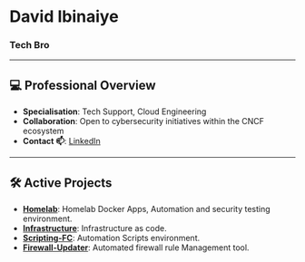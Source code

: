 # David Ibinaiye 

### Tech Bro
---

## 💻 Professional Overview

- **Specialisation**: Tech Support, Cloud Engineering 
- **Collaboration**: Open to cybersecurity initiatives within the CNCF ecosystem
- **Contact 📫**: [LinkedIn](https://www.linkedin.com/in/davidibinaiye/)

---

## 🛠️ Active Projects

- **[Homelab](https://github.com/dhaevyd/Homelab)**: Homelab Docker Apps, Automation and security testing environment.
- **[Infrastructure](https://github.com/dhaevyd/Infrastructure)**: Infrastructure as code.
- **[Scripting-FC](https://github.com/dhaevyd/Scripting-FC)**: Automation Scripts environment.
- **[Firewall-Updater](https://github.com/dhaevyd/firewall-updater)**: Automated firewall rule Management tool.

<!--
**dhaevyd/dhaevyd** is a ✨ _special_ ✨ repository because its `README.md` (this file) appears on your GitHub profile.

Here are some ideas to get you started:

- 🔭 I’m currently working on ...
- 🌱 I’m currently learning ...
- 👯 I’m looking to collaborate on ...
- 🤔 I’m looking for help with ...
- 💬 Ask me about ...
- 📫 How to reach me: ...
- 😄 Pronouns: ...
- ⚡ Fun fact: ...
-->
